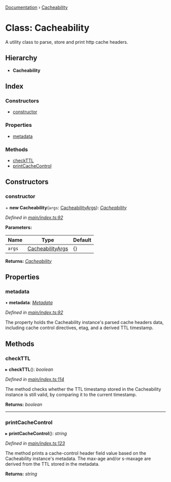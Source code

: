[Documentation](../README.md) › [Cacheability](cacheability.md)

# Class: Cacheability

A utility class to parse, store and print http cache headers.

## Hierarchy

* **Cacheability**

## Index

### Constructors

* [constructor](cacheability.md#constructor)

### Properties

* [metadata](cacheability.md#metadata)

### Methods

* [checkTTL](cacheability.md#checkttl)
* [printCacheControl](cacheability.md#printcachecontrol)

## Constructors

###  constructor

\+ **new Cacheability**(`args`: [CacheabilityArgs](../interfaces/cacheabilityargs.md)): *[Cacheability](cacheability.md)*

*Defined in [main/index.ts:92](https://github.com/bad-batch/cacheability/blob/e311345/src/main/index.ts#L92)*

**Parameters:**

Name | Type | Default |
------ | ------ | ------ |
`args` | [CacheabilityArgs](../interfaces/cacheabilityargs.md) |  {} |

**Returns:** *[Cacheability](cacheability.md)*

## Properties

###  metadata

• **metadata**: *[Metadata](../interfaces/metadata.md)*

*Defined in [main/index.ts:92](https://github.com/bad-batch/cacheability/blob/e311345/src/main/index.ts#L92)*

The property holds the Cacheability instance's parsed cache
headers data, including cache control directives, etag, and
a derived TTL timestamp.

## Methods

###  checkTTL

▸ **checkTTL**(): *boolean*

*Defined in [main/index.ts:114](https://github.com/bad-batch/cacheability/blob/e311345/src/main/index.ts#L114)*

The method checks whether the TTL timestamp stored in the Cacheability
instance is still valid, by comparing it to the current timestamp.

**Returns:** *boolean*

___

###  printCacheControl

▸ **printCacheControl**(): *string*

*Defined in [main/index.ts:123](https://github.com/bad-batch/cacheability/blob/e311345/src/main/index.ts#L123)*

The method prints a cache-control header field value based on
the Cacheability instance's metadata. The max-age and/or s-maxage
are derived from the TTL stored in the metadata.

**Returns:** *string*
